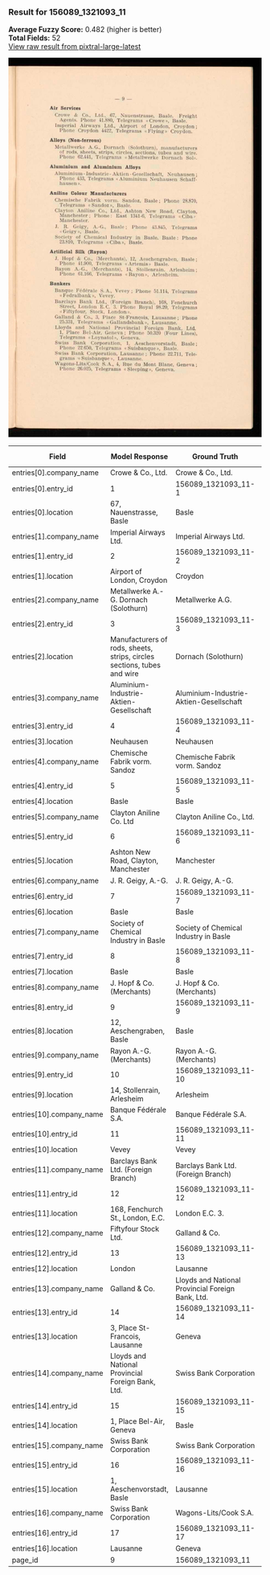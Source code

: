 ### Result for 156089_1321093_11
**Average Fuzzy Score:** 0.482 (higher is better)<br>
**Total Fields:** 52<br>
[View raw result from pixtral-large-latest](https://github.com/RISE-UNIBAS/humanities_data_benchmark/blob/main/results/2025-10-28/T0382/request_T0382_156089_1321093_11.json)

<img src="https://github.com/RISE-UNIBAS/humanities_data_benchmark/blob/main/benchmarks/company_lists/images/156089_1321093_11.jpg?raw=true" alt="156089_1321093_11" width="600px">

| Field | Model Response | Ground Truth | Fuzzy Score | Match |
|-------|----------------|--------------|-------------|-------|
| entries[0].company_name | Crowe & Co., Ltd. | Crowe & Co., Ltd. | 1.000 | ✅ |
| entries[0].entry_id | 1 | 156089_1321093_11-1 | 0.100 | ❌ |
| entries[0].location | 67, Nauenstrasse, Basle | Basle | 0.357 | ❌ |
| entries[1].company_name | Imperial Airways Ltd. | Imperial Airways Ltd. | 1.000 | ✅ |
| entries[1].entry_id | 2 | 156089_1321093_11-2 | 0.100 | ❌ |
| entries[1].location | Airport of London, Croydon | Croydon | 0.424 | ❌ |
| entries[2].company_name | Metallwerke A.-G. Dornach (Solothurn) | Metallwerke A.G. | 0.604 | ❌ |
| entries[2].entry_id | 3 | 156089_1321093_11-3 | 0.100 | ❌ |
| entries[2].location | Manufacturers of rods, sheets, strips, circles sections, tubes and wire | Dornach (Solothurn) | 0.222 | ❌ |
| entries[3].company_name | Aluminium-Industrie-Aktien-Gesellschaft | Aluminium-Industrie-Aktien-Gesellschaft | 1.000 | ✅ |
| entries[3].entry_id | 4 | 156089_1321093_11-4 | 0.100 | ❌ |
| entries[3].location | Neuhausen | Neuhausen | 1.000 | ✅ |
| entries[4].company_name | Chemische Fabrik vorm. Sandoz | Chemische Fabrik vorm. Sandoz | 1.000 | ✅ |
| entries[4].entry_id | 5 | 156089_1321093_11-5 | 0.100 | ❌ |
| entries[4].location | Basle | Basle | 1.000 | ✅ |
| entries[5].company_name | Clayton Aniline Co. Ltd | Clayton Aniline Co., Ltd. | 0.958 | ✅ |
| entries[5].entry_id | 6 | 156089_1321093_11-6 | 0.100 | ❌ |
| entries[5].location | Ashton New Road, Clayton, Manchester | Manchester | 0.435 | ❌ |
| entries[6].company_name | J. R. Geigy, A.-G. | J. R. Geigy, A.-G. | 1.000 | ✅ |
| entries[6].entry_id | 7 | 156089_1321093_11-7 | 0.100 | ❌ |
| entries[6].location | Basle | Basle | 1.000 | ✅ |
| entries[7].company_name | Society of Chemical Industry in Basle | Society of Chemical Industry in Basle | 1.000 | ✅ |
| entries[7].entry_id | 8 | 156089_1321093_11-8 | 0.100 | ❌ |
| entries[7].location | Basle | Basle | 1.000 | ✅ |
| entries[8].company_name | J. Hopf & Co. (Merchants) | J. Hopf & Co. (Merchants) | 1.000 | ✅ |
| entries[8].entry_id | 9 | 156089_1321093_11-9 | 0.100 | ❌ |
| entries[8].location | 12, Aeschengraben, Basle | Basle | 0.345 | ❌ |
| entries[9].company_name | Rayon A.-G. (Merchants) | Rayon A.-G. (Merchants) | 1.000 | ✅ |
| entries[9].entry_id | 10 | 156089_1321093_11-10 | 0.182 | ❌ |
| entries[9].location | 14, Stollenrain, Arlesheim | Arlesheim | 0.514 | ❌ |
| entries[10].company_name | Banque Fédérale S.A. | Banque Fédérale S.A. | 1.000 | ✅ |
| entries[10].entry_id | 11 | 156089_1321093_11-11 | 0.182 | ❌ |
| entries[10].location | Vevey | Vevey | 1.000 | ✅ |
| entries[11].company_name | Barclays Bank Ltd. (Foreign Branch) | Barclays Bank Ltd. (Foreign Branch) | 1.000 | ✅ |
| entries[11].entry_id | 12 | 156089_1321093_11-12 | 0.182 | ❌ |
| entries[11].location | 168, Fenchurch St., London, E.C. | London E.C. 3. | 0.478 | ❌ |
| entries[12].company_name | Fiftyfour Stock Ltd. | Galland & Co. | 0.182 | ❌ |
| entries[12].entry_id | 13 | 156089_1321093_11-13 | 0.182 | ❌ |
| entries[12].location | London | Lausanne | 0.429 | ❌ |
| entries[13].company_name | Galland & Co. | Lloyds and National Provincial Foreign Bank, Ltd. | 0.258 | ❌ |
| entries[13].entry_id | 14 | 156089_1321093_11-14 | 0.182 | ❌ |
| entries[13].location | 3, Place St-Francois, Lausanne | Geneva | 0.167 | ❌ |
| entries[14].company_name | Lloyds and National Provincial Foreign Bank, Ltd. | Swiss Bank Corporation | 0.310 | ❌ |
| entries[14].entry_id | 15 | 156089_1321093_11-15 | 0.182 | ❌ |
| entries[14].location | 1, Place Bel-Air, Geneva | Basle | 0.207 | ❌ |
| entries[15].company_name | Swiss Bank Corporation | Swiss Bank Corporation | 1.000 | ✅ |
| entries[15].entry_id | 16 | 156089_1321093_11-16 | 0.182 | ❌ |
| entries[15].location | 1, Aeschenvorstadt, Basle | Lausanne | 0.182 | ❌ |
| entries[16].company_name | Swiss Bank Corporation | Wagons-Lits/Cook S.A. | 0.233 | ❌ |
| entries[16].entry_id | 17 | 156089_1321093_11-17 | 0.182 | ❌ |
| entries[16].location | Lausanne | Geneva | 0.286 | ❌ |
| page_id | 9 | 156089_1321093_11 | 0.111 | ❌ |
